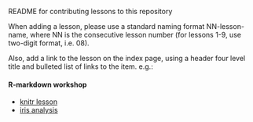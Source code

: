 README for contributing lessons to this repository

When adding a lesson, please use a standard naming format NN-lesson-name, where NN is the consecutive lesson number (for lessons 1-9, use two-digit format, i.e. 08).

Also, add a link to the lesson on the index page, using a header four level title and bulleted list of links to the item. e.g.:

#### R-markdown workshop 

+ [knitr lesson](00_knitr_lesson.html)
+ [iris analysis](01_iris_analysis.html)
